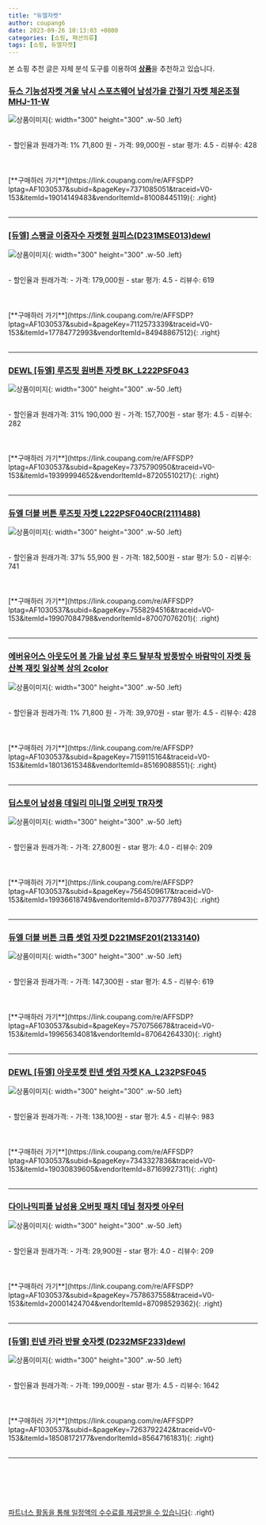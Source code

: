 ```yaml
---
title: "듀엘자켓"
author: coupang6
date: 2023-09-26 10:13:03 +0800
categories: [쇼핑, 패션의류]
tags: [쇼핑, 듀엘자켓]
---
```


본 쇼핑 추천 글은 자체 분석 도구를 이용하여 [**상품**](https://link.coupang.com/a/bao1ui)을 추천하고 있습니다.

### [듀스 기능성자켓 겨울 낚시 스포츠웨어 남성가을 간절기 자켓 체온조절 MHJ-11-W](https://link.coupang.com/re/AFFSDP?lptag=AF1030537&subid=&pageKey=7371085051&traceid=V0-153&itemId=19014149483&vendorItemId=81008445119)

![상품이미지](https://thumbnail7.coupangcdn.com/thumbnails/remote/230x230ex/image/vendor_inventory/cf2c/9e9d3b8ce0b5dc44dfb79b0963d0c04bc418d9ae6da00d73707eb90697bc.jpg){: width="300" height="300" .w-50 .left}


<br>
- 할인율과 원래가격: 1%  71,800   원
- 가격: 99,000원
- star 평가: 4.5
- 리뷰수: 428
<br>
<br>
<br>
<br>
[**구매하러 가기**](https://link.coupang.com/re/AFFSDP?lptag=AF1030537&subid=&pageKey=7371085051&traceid=V0-153&itemId=19014149483&vendorItemId=81008445119){: .right}
<br>
<br>

---

### [[듀엘] 스팽글 이중자수 자켓형 원피스(D231MSE013)dewl](https://link.coupang.com/re/AFFSDP?lptag=AF1030537&subid=&pageKey=7112573339&traceid=V0-153&itemId=17784772993&vendorItemId=84948867512)

![상품이미지](https://thumbnail8.coupangcdn.com/thumbnails/remote/230x230ex/image/vendor_inventory/0200/d596149310d14a616e28d0b5117439f02db36226d24e798d216c35a70c10.jpg){: width="300" height="300" .w-50 .left}


<br>
- 할인율과 원래가격: 
- 가격: 179,000원
- star 평가: 4.5
- 리뷰수: 619
<br>
<br>
<br>
<br>
[**구매하러 가기**](https://link.coupang.com/re/AFFSDP?lptag=AF1030537&subid=&pageKey=7112573339&traceid=V0-153&itemId=17784772993&vendorItemId=84948867512){: .right}
<br>
<br>

---

### [DEWL [듀엘] 루즈핏 원버튼 자켓 BK_L222PSF043](https://link.coupang.com/re/AFFSDP?lptag=AF1030537&subid=&pageKey=7375790950&traceid=V0-153&itemId=19399994652&vendorItemId=87205510217)

![상품이미지](https://thumbnail6.coupangcdn.com/thumbnails/remote/230x230ex/image/vendor_inventory/2fc9/ed4bdc6aa2107d6493f2c149579fa790dc32dda6d834e018ee46631954db.jpg){: width="300" height="300" .w-50 .left}


<br>
- 할인율과 원래가격: 31%  190,000   원
- 가격: 157,700원
- star 평가: 4.5
- 리뷰수: 282
<br>
<br>
<br>
<br>
[**구매하러 가기**](https://link.coupang.com/re/AFFSDP?lptag=AF1030537&subid=&pageKey=7375790950&traceid=V0-153&itemId=19399994652&vendorItemId=87205510217){: .right}
<br>
<br>

---

### [듀엘 더블 버튼 루즈핏 자켓 L222PSF040CR(2111488)](https://link.coupang.com/re/AFFSDP?lptag=AF1030537&subid=&pageKey=7558294516&traceid=V0-153&itemId=19907084798&vendorItemId=87007076201)

![상품이미지](https://thumbnail6.coupangcdn.com/thumbnails/remote/230x230ex/image/vendor_inventory/f15f/601999dfc8ed6970019473e4ffcacc5a7e99f0e850fbd7a01cda98445661.jpg){: width="300" height="300" .w-50 .left}


<br>
- 할인율과 원래가격: 37%  55,900   원
- 가격: 182,500원
- star 평가: 5.0
- 리뷰수: 741
<br>
<br>
<br>
<br>
[**구매하러 가기**](https://link.coupang.com/re/AFFSDP?lptag=AF1030537&subid=&pageKey=7558294516&traceid=V0-153&itemId=19907084798&vendorItemId=87007076201){: .right}
<br>
<br>

---

### [에버유어스 아웃도어 봄 가을 남성 후드 탈부착 방풍방수 바람막이 자켓 등산복 재킷 일상복 상의 2color](https://link.coupang.com/re/AFFSDP?lptag=AF1030537&subid=&pageKey=7159115164&traceid=V0-153&itemId=18013615348&vendorItemId=85169088551)

![상품이미지](https://thumbnail9.coupangcdn.com/thumbnails/remote/230x230ex/image/vendor_inventory/e49c/adfa06cc081a9fe659ce593afe0dab7c0108cba577dcb6364beefa4e8a37.JPG){: width="300" height="300" .w-50 .left}


<br>
- 할인율과 원래가격: 1%  71,800   원
- 가격: 39,970원
- star 평가: 4.5
- 리뷰수: 428
<br>
<br>
<br>
<br>
[**구매하러 가기**](https://link.coupang.com/re/AFFSDP?lptag=AF1030537&subid=&pageKey=7159115164&traceid=V0-153&itemId=18013615348&vendorItemId=85169088551){: .right}
<br>
<br>

---

### [딥스토어 남성용 데일리 미니멀 오버핏 TR자켓](https://link.coupang.com/re/AFFSDP?lptag=AF1030537&subid=&pageKey=7564509617&traceid=V0-153&itemId=19936618749&vendorItemId=87037778943)

![상품이미지](https://thumbnail10.coupangcdn.com/thumbnails/remote/230x230ex/image/vendor_inventory/3277/748bb64e0b1b2913047cfde555712be020840a849412314590ccc3c3f126.jpg){: width="300" height="300" .w-50 .left}


<br>
- 할인율과 원래가격: 
- 가격: 27,800원
- star 평가: 4.0
- 리뷰수: 209
<br>
<br>
<br>
<br>
[**구매하러 가기**](https://link.coupang.com/re/AFFSDP?lptag=AF1030537&subid=&pageKey=7564509617&traceid=V0-153&itemId=19936618749&vendorItemId=87037778943){: .right}
<br>
<br>

---

### [듀엘 더블 버튼 크롭 셋업 자켓 D221MSF201(2133140)](https://link.coupang.com/re/AFFSDP?lptag=AF1030537&subid=&pageKey=7570756678&traceid=V0-153&itemId=19965634081&vendorItemId=87064264330)

![상품이미지](https://thumbnail9.coupangcdn.com/thumbnails/remote/230x230ex/image/vendor_inventory/456a/8a12524618e4c98e1099f2c92c5181a179de630df0f2171aee3c07da268e.jpg){: width="300" height="300" .w-50 .left}


<br>
- 할인율과 원래가격: 
- 가격: 147,300원
- star 평가: 4.5
- 리뷰수: 619
<br>
<br>
<br>
<br>
[**구매하러 가기**](https://link.coupang.com/re/AFFSDP?lptag=AF1030537&subid=&pageKey=7570756678&traceid=V0-153&itemId=19965634081&vendorItemId=87064264330){: .right}
<br>
<br>

---

### [DEWL [듀엘] 아웃포켓 린넨 셋업 자켓 KA_L232PSF045](https://link.coupang.com/re/AFFSDP?lptag=AF1030537&subid=&pageKey=7343327836&traceid=V0-153&itemId=19030839605&vendorItemId=87169927311)

![상품이미지](https://thumbnail10.coupangcdn.com/thumbnails/remote/230x230ex/image/vendor_inventory/b404/a8292104512a3ebdc9feb8d9a99b4bfd1fca68ab145caf75544bdd4bf3cb.jpg){: width="300" height="300" .w-50 .left}


<br>
- 할인율과 원래가격: 
- 가격: 138,100원
- star 평가: 4.5
- 리뷰수: 983
<br>
<br>
<br>
<br>
[**구매하러 가기**](https://link.coupang.com/re/AFFSDP?lptag=AF1030537&subid=&pageKey=7343327836&traceid=V0-153&itemId=19030839605&vendorItemId=87169927311){: .right}
<br>
<br>

---

### [다이나믹피플 남성용 오버핏 패치 데님 청자켓 아우터](https://link.coupang.com/re/AFFSDP?lptag=AF1030537&subid=&pageKey=7578637558&traceid=V0-153&itemId=20001424704&vendorItemId=87098529362)

![상품이미지](https://thumbnail8.coupangcdn.com/thumbnails/remote/230x230ex/image/vendor_inventory/073b/e2af36694a5738d7f865b6cfc75a5fd28a8aa8722a4a40208cd44ed85f67.jpg){: width="300" height="300" .w-50 .left}


<br>
- 할인율과 원래가격: 
- 가격: 29,900원
- star 평가: 4.0
- 리뷰수: 209
<br>
<br>
<br>
<br>
[**구매하러 가기**](https://link.coupang.com/re/AFFSDP?lptag=AF1030537&subid=&pageKey=7578637558&traceid=V0-153&itemId=20001424704&vendorItemId=87098529362){: .right}
<br>
<br>

---

### [[듀엘] 린넨 카라 반팔 숏자켓 (D232MSF233)dewl](https://link.coupang.com/re/AFFSDP?lptag=AF1030537&subid=&pageKey=7263792242&traceid=V0-153&itemId=18508172177&vendorItemId=85647161831)

![상품이미지](https://thumbnail6.coupangcdn.com/thumbnails/remote/230x230ex/image/vendor_inventory/1f39/1e2ffdc9e42f1fb6fc2e3324f7ca503fbba8a7cf7657e4c001881f9a41b6.jpg){: width="300" height="300" .w-50 .left}


<br>
- 할인율과 원래가격: 
- 가격: 199,000원
- star 평가: 4.5
- 리뷰수: 1642
<br>
<br>
<br>
<br>
[**구매하러 가기**](https://link.coupang.com/re/AFFSDP?lptag=AF1030537&subid=&pageKey=7263792242&traceid=V0-153&itemId=18508172177&vendorItemId=85647161831){: .right}
<br>
<br>

---
<br><br><br><br><br> [파트너스 활동을 통해 일정액의 수수료를 제공받을 수 있습니다](https://link.coupang.com/a/bao1ui){: .right}